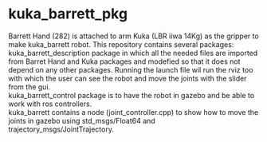 # kuka_barrett_pkg
Barrett Hand (282) is attached to arm Kuka (LBR iiwa 14Kg) as the gripper to make kuka_barrett robot. This repository contains several packages:  
kuka_barrett_description package in which all the needed files are imported from Barret Hand and Kuka packages and modefied so that it does not depend on any other packages. Running the launch file wil run the rviz too with which the user can see the robot and move the joints with the slider from the gui.   
kuka_barrett_control package is to have the robot in gazebo and be able to work with ros controllers.  
kuka_barrett contains a node (joint_controller.cpp) to show how to move the joints in gazebo using std_msgs/Float64 and trajectory_msgs/JointTrajectory.
